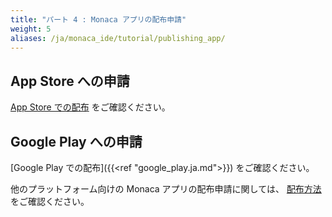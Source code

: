 ```yaml
---
title: "パート 4 : Monaca アプリの配布申請"
weight: 5
aliases: /ja/monaca_ide/tutorial/publishing_app/
---
```



## App Store への申請

[App Store での配布](/ja/products_guide/monaca_ide/deploy/appstore/) をご確認ください。

## Google Play への申請

[Google Play での配布]({{<ref "google_play.ja.md">}}) をご確認ください。

他のプラットフォーム向けの Monaca アプリの配布申請に関しては、
[配布方法](/ja/products_guide/monaca_ide/deploy/) をご確認ください。
